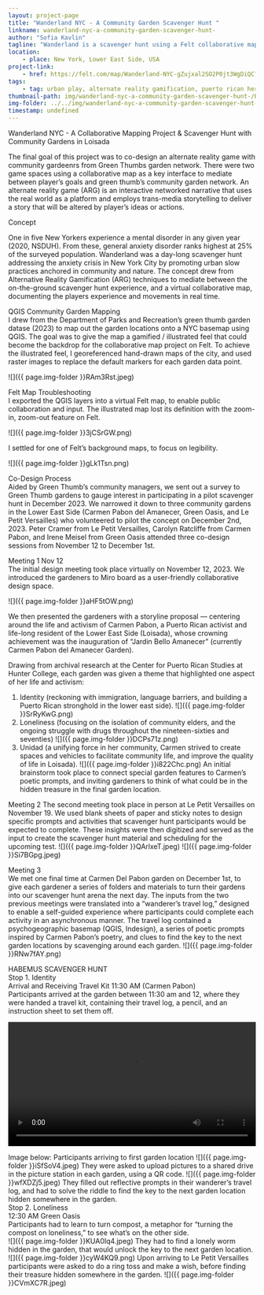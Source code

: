 ```yaml
---
layout: project-page
title: "Wanderland NYC - A Community Garden Scavenger Hunt "
linkname: wanderland-nyc-a-community-garden-scavenger-hunt-
author: "Sofia Kavlin"
tagline: "Wanderland is a scavenger hunt using a Felt collaborative map to track participant's movements in real time. "
location:
    - place: New York, Lower East Side, USA
project-link:
    - href: https://felt.com/map/Wanderland-NYC-gZujxal2SO2P0jt3WgDiQC?loc=40.73444,-73.96232,13.59z&share=1
tags:
    - tag: urban play, alternate reality gamification, puerto rican heritage, activism, community gardens
thumbnail-path: img/wanderland-nyc-a-community-garden-scavenger-hunt-/PC5Zo9Q.png
img-folder: ../../img/wanderland-nyc-a-community-garden-scavenger-hunt-/
timestamp: undefined
---
```

Wanderland NYC - A Collaborative Mapping Project & Scavenger Hunt with Community Gardens in Loisada


The final goal of this project was to co-design an alternate reality game with community gardeenrs from Green Thumbs garden network. There were two game spaces using a collaborative map as a key interface to mediate between player’s goals and green thumb’s community garden network. An alternate reality game (ARG) is an interactive networked narrative that uses the real world as a platform and employs trans-media storytelling to deliver a story that will be altered by player’s ideas or actions. 

Concept
 
One in five New Yorkers experience a mental disorder in any given year (2020, NSDUH). From these, general anxiety disorder ranks highest at 25% of the surveyed population. Wanderland was a day-long scavenger hunt addressing the anxiety crisis in New York City by promoting urban slow practices anchored in community and nature. The concept drew from Alternative Reality Gamification (ARG) techniques to mediate between the on-the-ground scavenger hunt experience, and a virtual collaborative map, documenting the players experience and movements in real time.  

QGIS Community Garden Mapping  
I drew from the Department of Parks and Recreation’s green thumb garden datase (2023) to map out the garden locations onto a NYC basemap using QGIS. The goal was to give the map a gamified / illustrated feel that could become the backdrop for the collaborative map project on Felt. To achieve the illustrated feel, I georeferenced hand-drawn maps of the city, and used raster images to replace the default markers for each garden data point.  

![]({{ page.img-folder }}RAm3Rst.jpeg)

Felt Map Troubleshooting  
I exported the QGIS layers into a virtual Felt map, to enable public collaboration and input. The illustrated map lost its definition with the zoom-in, zoom-out feature on Felt. 

![]({{ page.img-folder }}3jCSrGW.png)

 I settled for one of Felt’s background maps, to focus on legibility. 

![]({{ page.img-folder }}gLk1Tsn.png)

Co-Design Process  
Aided by Green Thumb’s community managers, we sent out a survey to Green Thumb gardens to gauge interest in participating in a pilot scavenger hunt in December 2023. We narrowed it down to three community gardens in the Lower East Side (Carmen Pabon del Amanecer, Green Oasis, and Le Petit Versailles) who volunteered to pilot the concept on December 2nd, 2023. Peter Cramer from Le Petit Versailles, Carolyn Ratcliffe from Carmen Pabon, and Irene Meisel from Green Oasis attended three co-design sessions from November 12 to December 1st.

Meeting 1 Nov 12  
The initial design meeting took place virtually on November 12, 2023. We introduced the gardeners to Miro board as a user-friendly collaborative design space.

![]({{ page.img-folder }}aHF5tOW.png)

We then presented the gardeners with a storyline proposal — centering around the life and activism of Carmen Pabon, a Puerto Rican activist and life-long resident of the Lower East Side (Loisada), whose crowning achievement was the inauguration of “Jardin Bello Amanecer” (currently Carmen Pabon del Amanecer Garden). 

Drawing from archival research at the Center for Puerto Rican Studies at Hunter College, each garden was given a theme that highlighted one aspect of her life and activism:
 1. Identity (reckoning with immigration, language barriers, and building a Puerto Rican stronghold in the lower east side).
![]({{ page.img-folder }}SrRyKwG.png)
2. Loneliness (focusing on the isolation of community elders, and the ongoing struggle with drugs throughout the nineteen-sixties and seventies)
![]({{ page.img-folder }}DCPs71z.png)
3. Unidad (a unifying force in her community, Carmen strived to create spaces and vehicles to facilitate community life, and improve the quality of life in Loisada).
![]({{ page.img-folder }}i822Chc.png)
An initial brainstorm took place to connect special garden features to Carmen’s poetic prompts, and inviting gardeners to think of what could be in the hidden treasure in the final garden location.

Meeting 2 
The second meeting took place in person at Le Petit Versailles on November 19. We used blank sheets of paper and sticky notes to design specific prompts and activities that scavenger hunt participants would be expected to complete. These insights were then digitized and served as the input to create the scavenger hunt material and scheduling for the upcoming test. 
![]({{ page.img-folder }}QArlxeT.jpeg)
![]({{ page.img-folder }}Si7BGpg.jpeg)

Meeting 3  
We met one final time at Carmen Del Pabon garden on December 1st, to give each gardener a series of folders and materials to turn their gardens into our scavenger hunt arena the next day. 
The inputs from the two previous meetings were translated into a “wanderer’s travel log,” designed to enable a self-guided experience where participants could complete each activity in an asynchronous manner. The travel log contained a psychogeographic basemap (QGIS, Indesign), a series of poetic prompts inspired by Carmen Pabon’s poetry, and clues to find the key to the next garden locations by scavenging around each garden. 
![]({{ page.img-folder }}RNw7fAY.png)

HABEMUS SCAVENGER HUNT  
Stop 1. Identity  
Arrival and Receiving Travel Kit 11:30 AM (Carmen Pabon)  
Participants arrived at the garden between 11:30 am and 12, where they were handed a travel kit, containing their travel log, a pencil, and an instruction sheet to set them off. 

<video controls width="100%">
  <source src="{{ page.img-folder }}lmxLc3X.mp4" type="video/mp4" />
</video>

Image below: Participants arriving to first garden location
![]({{ page.img-folder }}iSfSoV4.jpeg)
They were asked to upload pictures to a shared drive in the picture station in each garden, using a QR code.
![]({{ page.img-folder }}wfXDZj5.jpeg)
They filled out reflective prompts in their wanderer’s travel log, and had to solve the riddle to find the key to the next garden location hidden somewhere in the garden.  
Stop 2. Loneliness  
12:30 AM Green Oasis  
Participants had to learn to turn compost, a metaphor for “turning the compost on loneliness,” to see what’s on the other side.   
![]({{ page.img-folder }}KUA0Iq4.jpeg)
They had to find a lonely worm hidden in the garden, that would unlock the key to the next garden location.  
![]({{ page.img-folder }}cyW4KQ9.png)
Upon arriving to Le Petit Versailles participants were asked to do a ring toss and make a wish, before finding their treasure hidden somewhere in the garden.
![]({{ page.img-folder }}CVmXC7R.jpeg)
